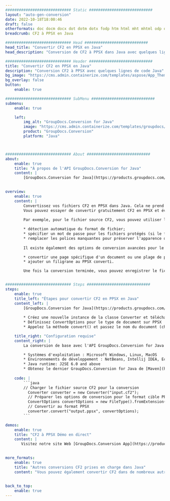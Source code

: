 ```yaml
---
############################# Static ############################
layout: "auto-gen-conversion"
date: 2022-10-18T18:00:46
draft: false
otherformats: doc docm docx dot dotm dotx fodp htm html mht mhtml odp odt otp pot potm potx pps ppsm ppsx ppt pptm pptx rtf
breadcrumb: CF2 à PPSX en Java

############################# Head ############################
head_title: "Convertir CF2 en PPSX en Java"
head_description: "Conversion de CF2 à PPSX dans Java avec quelques lignes de code. Convertissez plus de 160 formats de fichiers à l'aide de l'API de conversion de documents GroupDocs pour Java"

############################# Header ############################
title: "Convertir CF2 en PPSX en Java"
description: "Conversion CF2 à PPSX avec quelques lignes de code Java"
bg_image: "https://cms.admin.containerize.com/templates/aspose/App_Themes/V3/images/bg/header1.png"
bg_overlay: false
button:
    enable: true

############################# SubMenu ############################
submenu:
    enable: true

    left:
        img_alt: "GroupDocs.Conversion for Java"
        image: "https://cms.admin.containerize.com/templates/groupdocs/images/product-logos/90x90-noborder/groupdocs-conversion-java.png"
        product: "GroupDocs.Conversion"
        platform: "Java"



############################# About ############################
about:
    enable: true
    title: "À propos de l'API GroupDocs.Conversion for Java"
    content: |
        [GroupDocs.Conversion for Java](https://products.groupdocs.com/conversion/java/) est une API de conversion de format de fichier avancée pour la conversion entre les formats d'image et de document populaires tels que Microsoft Office, OpenDocument, PDF, HTML, e-mail, CAO. et bien plus encore avec seulement quelques lignes de code. L'API native détecte automatiquement les formats des documents originaux et propose de nombreuses options de personnalisation des documents convertis. Outre la fonction d'extraction d'informations d'un document, il prend également en charge la mise en cache des résultats de conversion sur le disque local par défaut. Cependant, tout type de stockage de cache peut être pris en charge en implémentant les interfaces appropriées - Amazon S3, Dropbox, Google Drive, Windows Azure, Reddis ou tout autre.
    

overview:
    enable: true
    content: |
        Convertissez vos fichiers CF2 en PPSX dans Java. Cela ne prend que quelques lignes de code Java sur n'importe quelle plate-forme de votre choix, telle que Windows, Linux, macOS.
        Vous pouvez essayer de convertir gratuitement CF2 en PPSX et évaluer la qualité des résultats de conversion. En plus des scripts de conversion de fichiers simples, vous pouvez essayer des options plus sophistiquées pour charger le fichier source CF2 et stocker la sortie PPSX. 
        
        Par exemple, pour le fichier source CF2, vous pouvez utiliser les options de chargement suivantes :

        * détection automatique du format de fichier;
        * spécifier un mot de passe pour les fichiers protégés (si le format de fichier le prend en charge);
        * remplacer les polices manquantes pour préserver l'apparence du document.
        
        Il existe également des options de conversion avancées pour le fichier PPSX :

        * convertir une page spécifique d'un document ou une plage de pages;
        * ajouter un filigrane au PPSX converti.

        Une fois la conversion terminée, vous pouvez enregistrer le fichier PPSX dans votre chemin de fichier local ou dans un stockage tiers tel que FTP, Amazon S3, Google Drive, Dropbox, etc. Veuillez noter - pour convertir CF2 à PPSX, vous n'avez pas besoin d'installer de logiciel supplémentaire, tel que MS Office, Open Office, Adobe Acrobat Reader, etc.


############################# Steps ############################
steps:
    enable: true
    title_left: "Étapes pour convertir CF2 en PPSX en Java"
    content_left: |
        [GroupDocs.Conversion for Java](https://products.groupdocs.com/conversion/java/) permet aux développeurs de convertir facilement le fichier CF2 en PPSX avec quelques lignes de code.
        
        * Créez une nouvelle instance de la classe Converter et téléchargez le fichier CF2 avec le chemin complet
        * Définissez ConvertOptions pour le type de document sur PPSX
        * Appelez la méthode convert() et passez le nom du document (chemin complet) et le format (PPSX) en tant que paramètre

    title_right: "Configuration requise"
    content_right: |
        La conversion de base avec l'API GroupDocs.Conversion for Java peut être effectuée avec seulement quelques lignes de code. Nos API sont prises en charge sur toutes les principales plates-formes et systèmes d'exploitation. Avant d'exécuter le code ci-dessous, assurez-vous que les prérequis suivants sont installés sur votre système.

        * Systèmes d'exploitation : Microsoft Windows, Linux, MacOS
        * Environnements de développement : NetBeans, Intellij IDEA, Eclipse, etc.
        * Java runtime: J2SE 6.0 and above
        * Obtenez le dernier GroupDocs.Conversion for Java de [Maven](https://repository.groupdocs.com/webapp/#/artifacts/browse/tree/General/repo/com/groupdocs/groupdocs-conversion)
         
    code: |
        ```java    
        // Charger le fichier source CF2 pour la conversion
          Converter converter = new Converter("input.cf2");
          // Préparer les options de conversion pour le format cible PPSX
          ConvertOptions convertOptions = new FileType().fromExtension("ppsx").getConvertOptions();
          // Convertir au format PPSX
          converter.convert("output.ppsx", convertOptions);
        ```

demos:
    enable: true
    title: "CF2 à PPSX Démo en direct"
    content: |
       Visitez notre site Web [GroupDocs.Conversion App](https://products.groupdocs.app/conversion/family) et essayez la conversion CF2 à PPSX maintenant. La démo gratuite présente les avantages suivants
          

more_formats:
    enable: true
    title: "Autres conversions CF2 prises en charge dans Java"
    content: "Vous pouvez également convertir CF2 dans de nombreux autres formats de fichiers. Veuillez consulter la liste ci-dessous."
       
       
back_to_top:
    enable: true
---
```


